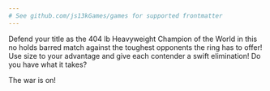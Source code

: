 ```yaml
---
# See github.com/js13kGames/games for supported frontmatter
---
```

Defend your title as the 404 lb Heavyweight Champion of the World in this no holds barred match against the toughest opponents the ring has to offer! Use size to your advantage and give each contender a swift elimination! Do you have what it takes?

The war is on!